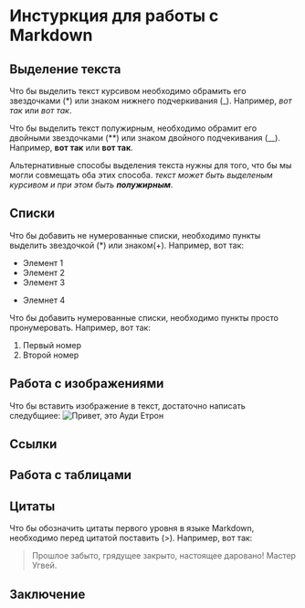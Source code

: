 # Инстуркция для работы с Markdown

## Выделение текста 

Что бы выделить текст курсивом необходимо обрамить его звездочками (*) или знаком нижнего подчеркивания (_). Например, *вот так* или _вот так_.

Что бы выделить текст полужирным, необходимо обрамит его двойными звездочками (**) или знаком двойного подчекивания (__). Например, **вот так** или __вот так__.

Альтернативные способы выделения текста нужны для того, что бы мы могли совмещать оба этих способа. _текст может быть выделеным курсивом и при этом быть **полужирным**_.

## Списки 

Что бы добавить не нумерованные списки, необходимо пункты выделить звездочкой (*) или знаком(+).
Например, вот так: 
* Элемент 1
* Элемент 2
* Элемент 3
+ Элемнет 4

Что бы добавить нумерованные списки, необходимо пункты просто пронумеровать.
Например, вот так: 
1. Первый номер
2. Второй номер

## Работа с изображениями

Что бы вставить изображение в текст, достаточно написать следубщиее: ![Привет, это Ауди Етрон](Audi.jpg)

## Ссылки

## Работа с таблицами

## Цитаты

Что бы обозначить цитаты первого уровня в языке Markdown, необходимо перед цитатой поставить (>).
Например, вот так: 
> Прошлое забыто, грядущее закрыто, настоящее даровано! Мастер Угвей.

## Заключение 